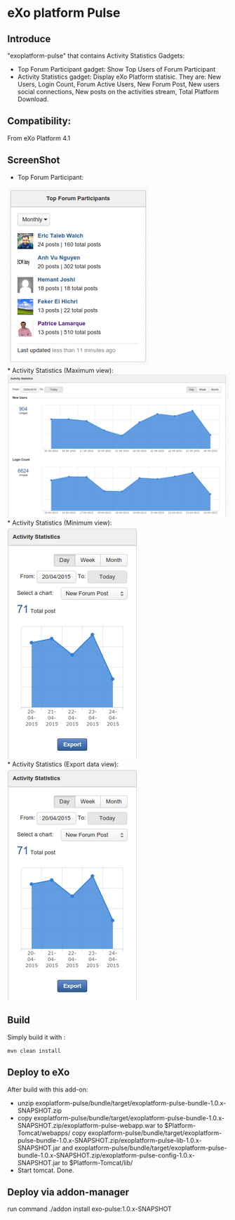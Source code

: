 eXo platform Pulse
=====================

Introduce
---------------
"exoplatform-pulse" that contains Activity Statistics Gadgets:
* Top Forum Participant gadget: Show Top Users of Forum Participant
* Activity Statistics gadget: Display eXo Platform statisic. They are: New Users, Login Count, Forum Active Users, New Forum Post, New users social connections, New posts on the activities stream, Total Platform Download.

Compatibility:
---------------
From eXo Platform 4.1

ScreenShot
---------------
* Top Forum Participant:<br>
<img src="resource/ScreenShots/TopForumParticipant.png" alt="Top Forum Participant">
<br>
* Activity Statistics (Maximum view):<br>
<img src="resource/ScreenShots/ActivityStatistics.png" alt="Activity Statistics maximum view">
<br>
* Activity Statistics (Minimum view):<br>
<img src="resource/ScreenShots/ActivitiyStatisticsMini.png" alt="Activity Statistics minimum view">
<br>
* Activity Statistics (Export data view):
<img src="resource/ScreenShots/ActivitiyStatisticsMini.png" alt="Activity Statistics: Export data view">
<br>

Build
---------------
Simply build it with :

	mvn clean install


Deploy to eXo
---------------
After build with this add-on:
* unzip exoplatform-pulse/bundle/target/exoplatform-pulse-bundle-1.0.x-SNAPSHOT.zip
* copy exoplatform-pulse/bundle/target/exoplatform-pulse-bundle-1.0.x-SNAPSHOT.zip/exoplatform-pulse-webapp.war to $Platform-Tomcat/webapps/
copy exoplatform-pulse/bundle/target/exoplatform-pulse-bundle-1.0.x-SNAPSHOT.zip/exoplatform-pulse-lib-1.0.x-SNAPSHOT.jar and exoplatform-pulse/bundle/target/exoplatform-pulse-bundle-1.0.x-SNAPSHOT.zip/exoplatform-pulse-config-1.0.x-SNAPSHOT.jar to $Platform-Tomcat/lib/
* Start tomcat. Done.

Deploy via addon-manager
---------------
run command ./addon install exo-pulse:1.0.x-SNAPSHOT 
